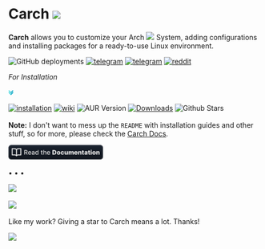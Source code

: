 <h1>Carch <img src="https://cdn-icons-png.flaticon.com/128/15186/15186090.png" height="30px" /></h1>

**Carch** allows you to customize your Arch <img src='https://raw.githubusercontent.com/harilvfs/carch/refs/heads/main/source/archx.webp' width="10"> System, adding configurations and installing packages for a ready-to-use Linux environment.

![GitHub deployments][vercel-deploy] <a href="https://t.me/harilvfs" target="_blank"><img alt="telegram" src="https://img.shields.io/badge/TELEGRAM%20CHANNEL-2399d6?style=flat-square"></a> <a href="https://t.me/carchx" target="_blank"><img alt="telegram" src="https://img.shields.io/badge/TELEGRAM%20GROUP-2399d6?style=flat-square"></a> <a href="https://www.reddit.com/u/aayush-le" target="_blank"><img alt="reddit" src="https://img.shields.io/badge/REDDIT-f74300?style=flat-square"></a>

*For Installation*

<img src="https://github.com/harilvfs/assets/blob/main/carch/arrowdown.png" width="10" />

<a href="https://carch.vercel.app/installation/cli.html" target="_blank"><img alt="installation" src="https://img.shields.io/badge/INSTALLATION-62aeef?style=flat-square"></a> <a href="https://chalisehari.com.np/carchdocs" target="_blank"><img alt="wiki" src="https://img.shields.io/badge/WIKI-98c379?style=flat-square"></a> ![AUR Version][aur-badge]  [![Downloads][downloads-badge]][downloads-link] ![Github Stars][stars-badge]
<br>
<br>
**Note:** I don't want to mess up the `README` with installation guides and other stuff, so for more, please check the [Carch Docs](https://chalisehari.com.np/carchdocs).

<a href="https://chalisehari.com.np/carchdocs"> <img alt="Check Out Documentation" height="30" src="https://raw.githubusercontent.com/harilvfs/assets/refs/heads/main/carch/ghpages_vector.svg"></a>

• • •



<img src="https://cdn-icons-png.flaticon.com/128/5968/5968756.png" width="30"/>

<p align="left">
<a href="https://discord.com/invite/8NJWstnUHd">
<img src="https://invidget.switchblade.xyz/8NJWstnUHd" width="300">
</a>
</p>

Like my work? Giving a star to Carch means a lot. Thanks!

<img src="https://cdn-icons-png.flaticon.com/128/4587/4587595.png" width="40" />

[vercel-deploy]: https://img.shields.io/github/deployments/harilvfs/carch/Production?style=flat-square&logo=vercel&label=vercel%20docs%20build&color=5865F2&labelColor=36454F
[aur-badge]: https://img.shields.io/aur/version/carch-git?style=flat-square&color=blue&label=%5BAur%5D%20carch-git&logocolor=blue
[stars-badge]: https://img.shields.io/github/stars/harilvfs/carch?style=flat-square&label=stars&color=green
[downloads-badge]: https://img.shields.io/github/downloads/harilvfs/carch/total?style=flat-square&label=downloads&color=brightgreen
[downloads-link]: https://github.com/harilvfs/carch/releases


